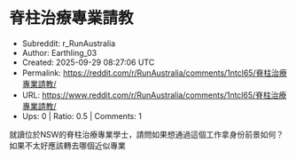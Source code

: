 # 脊柱治療專業請教

- Subreddit: r_RunAustralia
- Author: Earthling_03
- Created: 2025-09-29 08:27:06 UTC
- Permalink: https://reddit.com/r/RunAustralia/comments/1ntcl65/脊柱治療專業請教/
- URL: https://www.reddit.com/r/RunAustralia/comments/1ntcl65/脊柱治療專業請教/
- Ups: 0 | Ratio: 0.5 | Comments: 1


就讀位於NSW的脊柱治療專業學士，請問如果想通過這個工作拿身份前景如何？如果不太好應該轉去哪個近似專業

